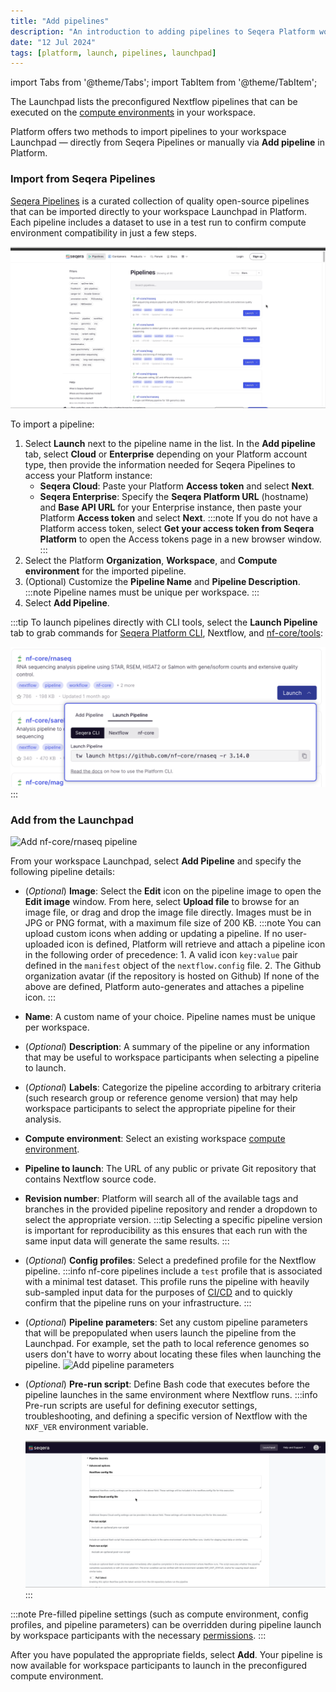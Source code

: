```yaml
---
title: "Add pipelines"
description: "An introduction to adding pipelines to Seqera Platform workspaces"
date: "12 Jul 2024"
tags: [platform, launch, pipelines, launchpad]
---
```


import Tabs from '@theme/Tabs';
import TabItem from '@theme/TabItem';

The Launchpad lists the preconfigured Nextflow pipelines that can be executed on the [compute environments](../../compute-envs/overview) in your workspace. 

Platform offers two methods to import pipelines to your workspace Launchpad — directly from Seqera Pipelines or manually via **Add pipeline** in Platform.

### Import from Seqera Pipelines

[Seqera Pipelines](https://seqera.io/pipelines) is a curated collection of quality open-source pipelines that can be imported directly to your workspace Launchpad in Platform. Each pipeline includes a dataset to use in a test run to confirm compute environment compatibility in just a few steps.

![Seqera Pipelines add to Launchpad](assets/seqera-pipelines-add-pipeline.gif)

To import a pipeline:
1. Select **Launch** next to the pipeline name in the list. In the **Add pipeline** tab, select **Cloud** or **Enterprise** depending on your Platform account type, then provide the information needed for Seqera Pipelines to access your Platform instance:
    - **Seqera Cloud**: Paste your Platform **Access token** and select **Next**.  
    - **Seqera Enterprise**: Specify the **Seqera Platform URL** (hostname) and **Base API URL** for your Enterprise instance, then paste your Platform **Access token** and select **Next**.
    :::note
    If you do not have a Platform access token, select **Get your access token from Seqera Platform** to open the Access tokens page in a new browser window.
    :::
1. Select the Platform **Organization**, **Workspace**, and **Compute environment** for the imported pipeline. 
1. (Optional) Customize the **Pipeline Name** and **Pipeline Description**.
    :::note
    Pipeline names must be unique per workspace.
    :::
1. Select **Add Pipeline**. 

:::tip
To launch pipelines directly with CLI tools, select the **Launch Pipeline** tab to grab commands for [Seqera Platform CLI](./automation#platform-cli), Nextflow, and [nf-core/tools](https://nf-co.re/docs/nf-core-tools):

![Launch Seqera Pipeline](assets/seqera-pipelines-launch-cli.png)
:::

### Add from the Launchpad 

![Add nf-core/rnaseq pipeline](assets/sp-cloud-add-rnaseq.gif)

From your workspace Launchpad, select **Add Pipeline** and specify the following pipeline details:

- (*Optional*) **Image**: Select the **Edit** icon on the pipeline image to open the **Edit image** window. From here, select **Upload file** to browse for an image file, or drag and drop the image file directly. Images must be in JPG or PNG format, with a maximum file size of 200 KB.
    :::note
    You can upload custom icons when adding or updating a pipeline. If no user-uploaded icon is defined, Platform will retrieve and attach a pipeline icon in the following order of precedence:
      1. A valid icon `key:value` pair defined in the `manifest` object of the `nextflow.config` file.
      2. The Github organization avatar (if the repository is hosted on Github)
    If none of the above are defined, Platform auto-generates and attaches a pipeline icon.
    :::
- **Name**: A custom name of your choice. Pipeline names must be unique per workspace. 
- (*Optional*) **Description**: A summary of the pipeline or any information that may be useful to workspace participants when selecting a pipeline to launch. 
- (*Optional*) **Labels**: Categorize the pipeline according to arbitrary criteria (such research group or reference genome version) that may help workspace participants to select the appropriate pipeline for their analysis.
- **Compute environment**: Select an existing workspace [compute environment](../../compute-envs/overview).
- **Pipeline to launch**: The URL of any public or private Git repository that contains Nextflow source code.
- **Revision number**: Platform will search all of the available tags and branches in the provided pipeline repository and render a dropdown to select the appropriate version. 
    :::tip
    Selecting a specific pipeline version is important for reproducibility as this ensures that each run with the same input data will generate the same results.
    :::
- (*Optional*) **Config profiles**: Select a predefined profile for the Nextflow pipeline. 
    :::info 
    nf-core pipelines include a `test` profile that is associated with a minimal test dataset. This profile runs the pipeline with heavily sub-sampled input data for the purposes of [CI/CD](https://resources.github.com/devops/ci-cd/) and to quickly confirm that the pipeline runs on your infrastructure.
    :::
- (*Optional*) **Pipeline parameters**: Set any custom pipeline parameters that will be prepopulated when users launch the pipeline from the Launchpad. For example, set the path to local reference genomes so users don't have to worry about locating these files when launching the pipeline.
    ![Add pipeline parameters](assets/sp-cloud-pipeline-params.gif)
- (*Optional*) **Pre-run script**: Define Bash code that executes before the pipeline launches in the same environment where Nextflow runs. 
    :::info 
    Pre-run scripts are useful for defining executor settings, troubleshooting, and defining a specific version of Nextflow with the `NXF_VER` environment variable.

    ![Specify NF version in pre-run script](assets/sp-cloud-pre-run-options.gif) 
    :::

:::note
Pre-filled pipeline settings (such as compute environment, config profiles, and pipeline parameters) can be overridden during pipeline launch by workspace participants with the necessary [permissions](../../orgs-and-teams/roles).
::: 

After you have populated the appropriate fields, select **Add**. Your pipeline is now available for workspace participants to launch in the preconfigured compute environment.






